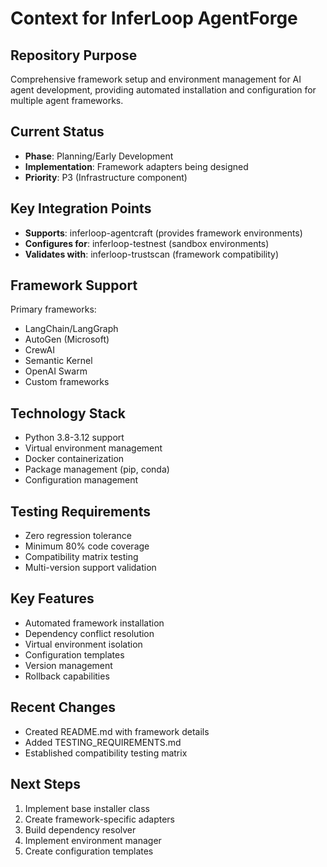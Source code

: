 # Context for InferLoop AgentForge

## Repository Purpose
Comprehensive framework setup and environment management for AI agent development, providing automated installation and configuration for multiple agent frameworks.

## Current Status
- **Phase**: Planning/Early Development
- **Implementation**: Framework adapters being designed
- **Priority**: P3 (Infrastructure component)

## Key Integration Points
- **Supports**: inferloop-agentcraft (provides framework environments)
- **Configures for**: inferloop-testnest (sandbox environments)
- **Validates with**: inferloop-trustscan (framework compatibility)

## Framework Support
Primary frameworks:
- LangChain/LangGraph
- AutoGen (Microsoft)
- CrewAI
- Semantic Kernel
- OpenAI Swarm
- Custom frameworks

## Technology Stack
- Python 3.8-3.12 support
- Virtual environment management
- Docker containerization
- Package management (pip, conda)
- Configuration management

## Testing Requirements
- Zero regression tolerance
- Minimum 80% code coverage
- Compatibility matrix testing
- Multi-version support validation

## Key Features
- Automated framework installation
- Dependency conflict resolution
- Virtual environment isolation
- Configuration templates
- Version management
- Rollback capabilities

## Recent Changes
- Created README.md with framework details
- Added TESTING_REQUIREMENTS.md
- Established compatibility testing matrix

## Next Steps
1. Implement base installer class
2. Create framework-specific adapters
3. Build dependency resolver
4. Implement environment manager
5. Create configuration templates